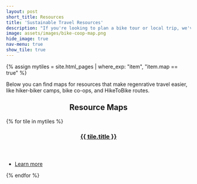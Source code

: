 ```yaml
---
layout: post
short_title: Resources
title: 'Sustainable Travel Resources'
description: "If you're looking to plan a bike tour or local trip, we've complied useful resources to help make your journey regenerative."
image: assets/images/bike-coop-map.png
hide_image: true
nav-menu: true
show_tile: true
---
```


{% assign mytiles = site.html_pages | where_exp: "item", "item.map == true" %}

<p>Below you can find maps for resources that make regenrative travel easier, like hiker-biker camps, bike co-ops, and HikeToBike routes.</p>

<section id="two" class="spotlights">
    <h2 style="margin-top:5%;text-align:center;">Resource Maps</h2>
    {% for tile in mytiles %}
    <section>
        <a href="{{ tile.url  | relative_url }}" class="image">
            <img src="{{ tile.image }}" alt="" data-position="center center" />
        </a>
        <div class="content">
            <div class="inner">
                <header class="major">
                    <h3>
                        <a href="{{ tile.url  | relative_url }}">{{ tile.title }}</a>
                    </h3>
                </header>
                <ul class="actions">
                    <li><a href="{{ tile.url  | relative_url }}" class="button">Learn more</a></li>
                </ul>
            </div>
        </div>
    </section>
    {% endfor %}
</section>
